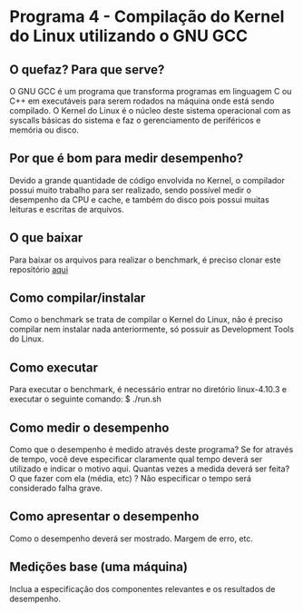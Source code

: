 
# Programa 4 - Compilação do Kernel do Linux utilizando o GNU GCC
## O quefaz? Para que serve?
O GNU GCC é um programa que transforma programas em linguagem C ou C++ em executáveis para serem rodados na máquina onde está sendo compilado. O Kernel do Linux é o núcleo deste sistema operacional com as syscalls básicas do sistema e faz o gerenciamento de periféricos e memória ou disco.
## Por que é bom para medir desempenho?
Devido a grande quantidade de código envolvida no Kernel, o compilador possui muito trabalho para ser realizado, sendo possível medir o desempenho da CPU e cache, e também do disco pois possui muitas leituras e escritas de arquivos.
## O que baixar
Para baixar os arquivos para realizar o benchmark, é preciso clonar este repositório [aqui](https://github.com/LRacoci/projeto1-mc733)
## Como compilar/instalar
Como o benchmark se trata de compilar o Kernel do Linux, não é preciso compilar nem instalar nada anteriormente, só possuir as Development Tools do Linux.
## Como executar
Para executar o benchmark, é necessário entrar no diretório linux-4.10.3 e executar o seguinte comando:
	$ ./run.sh
## Como medir o desempenho
Como que o desempenho é medido através deste programa? Se for através de tempo, você deve especificar claramente qual tempo deverá ser utilizado e indicar o motivo aqui. Quantas vezes a medida deverá ser feita? O que fazer com ela (média, etc) ? Não especificar o tempo será considerado falha grave.
## Como apresentar o desempenho
Como o desempenho deverá ser mostrado. Margem de erro, etc.
## Medições base (uma máquina)
Inclua a especificação dos componentes relevantes e os resultados de desempenho.
